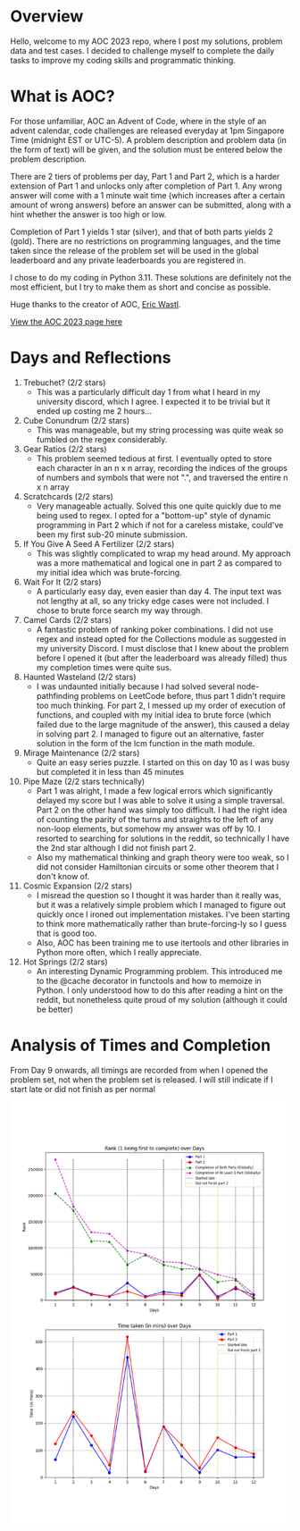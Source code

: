 # Overview
Hello, welcome to my AOC 2023 repo, where I post my solutions, problem data and test cases. I decided to challenge myself to complete the daily tasks to improve my coding skills and programmatic thinking.

# What is AOC?
For those unfamiliar, AOC an Advent of Code, where in the style of an advent calendar, code challenges are released everyday at 1pm Singapore Time (midnight EST or UTC-5). A problem description and problem data (in the form of text) will be given, and the solution must be entered below the problem description. 

There are 2 tiers of problems per day, Part 1 and Part 2, which is a harder extension of Part 1 and unlocks only after completion of Part 1. Any wrong answer will come with a 1 minute wait time (which increases after a certain amount of wrong answers) before an answer can be submitted, along with a hint whether the answer is too high or low. 

Completion of Part 1 yields 1 star (silver), and that of both parts yields 2 (gold). There are no restrictions on programming languages, and the time taken since the release of the problem set will be used in the global leaderboard and any private leaderboards you are registered in.

I chose to do my coding in Python 3.11. These solutions are definitely not the most efficient, but I try to make them as short and concise as possible.

Huge thanks to the creator of AOC, [Eric Wastl](http://was.tl/).

[View the AOC 2023 page here](https://adventofcode.com/2023/about)

# Days and Reflections
1. Trebuchet? (2/2 stars)
    * This was a particularly difficult day 1 from what I heard in my university discord, which I agree. I expected it to be trivial but it ended up costing me 2 hours...
2. Cube Conundrum (2/2 stars)
    * This was manageable, but my string processing was quite weak so fumbled on the regex considerably.
3. Gear Ratios (2/2 stars)
    * This problem seemed tedious at first. I eventually opted to store each character in an n x n array, recording the indices of the groups of numbers and symbols that were not ".", and traversed the entire n x n array
4. Scratchcards (2/2 stars)
    * Very manageable actually. Solved this one quite quickly due to me being used to regex. I opted for a "bottom-up" style of dynamic programming in Part 2 which if not for a careless mistake, could've been my first sub-20 minute submission.
5. If You Give A Seed A Fertilizer (2/2 stars)
    * This was slightly complicated to wrap my head around. My approach was a more mathematical and logical one in part 2 as compared to my initial idea which was brute-forcing.
6. Wait For It (2/2 stars)
    * A particularly easy day, even easier than day 4. The input text was not lengthy at all, so any tricky edge cases were not included. I chose to brute force search my way through.
7. Camel Cards (2/2 stars)
    * A fantastic problem of ranking poker combinations. I did not use regex and instead opted for the Collections module as suggested in my university Discord. I must disclose that I knew about the problem before I opened it (but after the leaderboard was already filled) thus my completion times were quite sus.
8. Haunted Wasteland (2/2 stars)
    * I was undaunted initially because I had solved several node-pathfinding problems on LeetCode before, thus part 1 didn't require too much thinking. For part 2, I messed up my order of execution of functions, and coupled with my initial idea to brute force (which failed due to the large magnitude of the answer), this caused a delay in solving part 2. I managed to figure out an alternative, faster solution in the form of the lcm function in the math module.
9. Mirage Maintenance (2/2 stars)
    * Quite an easy series puzzle. I started on this on day 10 as I was busy but completed it in less than 45 minutes
10. Pipe Maze (2/2 stars technically)
    * Part 1 was alright, I made a few logical errors which significantly delayed my score but I was able to solve it using a simple traversal. Part 2 on the other hand was simply too difficult. I had the right idea of counting the parity of the turns and straights to the left of any non-loop elements, but somehow my answer was off by 10. I resorted to searching for solutions in the reddit, so technically I have the 2nd star although I did not finish part 2.
    * Also my mathematical thinking and graph theory were too weak, so I did not consider Hamiltonian circuits or some other theorem that I don't know of.
11. Cosmic Expansion (2/2 stars)
    * I misread the question so I thought it was harder than it really was, but it was a relatively simple problem which I managed to figure out quickly once I ironed out implementation mistakes. I've been starting to think more mathematically rather than brute-forcing-ly so I guess that is good too.
    * Also, AOC has been training me to use itertools and other libraries in Python more often, which I really appreciate.
12. Hot Springs (2/2 stars)
    * An interesting Dynamic Programming problem. This introduced me to the @cache decorator in functools and how to memoize in Python. I only understood how to do this after reading a hint on the reddit, but nonetheless quite proud of my solution (although it could be better)

# Analysis of Times and Completion
From Day 9 onwards, all timings are recorded from when I opened the problem set, not when the problem set is released. I will still indicate if I start late or did not finish as per normal

![](stats/stat_of_the_day.png?raw=true)

